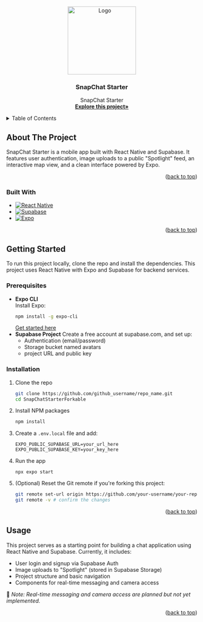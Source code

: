 <a id="readme-top"></a>

<!-- PROJECT LOGO -->
<br />
<div align="center">
  <a href="https://github.com/tiffanielim/SnapChatStarterForkable">
    <img src="https://static.vecteezy.com/system/resources/previews/018/930/704/non_2x/snapchat-logo-snapchat-icon-transparent-free-png.png" alt="Logo" width="180" height="180">
  </a>

<h3 align="center">SnapChat Starter</h3>

  <p align="center">
    SnapChat Starter
    <br />
    <a href="https://github.com/tiffanielim/SnapChatStarterForkable"><strong>Explore this project»</strong></a>
  </p>
</div>

<!-- TABLE OF CONTENTS -->
<details>
  <summary>Table of Contents</summary>
  <ol>
    <li>
      <a href="#about-the-project">About The Project</a>
      <ul>
        <li><a href="#built-with">Built With</a></li>
      </ul>
    </li>
    <li>
      <a href="#getting-started">Getting Started</a>
      <ul>
        <li><a href="#prerequisites">Prerequisites</a></li>
        <li><a href="#installation">Installation</a></li>
      </ul>
    </li>
    <li><a href="#usage">Usage</a></li>
    <!-- <li><a href="#license">License</a></li> -->
  </ol>
</details>

<!-- ABOUT THE PROJECT -->

## About The Project

SnapChat Starter is a mobile app built with React Native and Supabase. It features user authentication, image uploads to a public "Spotlight" feed, an interactive map view, and a clean interface powered by Expo.

<p align="right">(<a href="#readme-top">back to top</a>)</p>

### Built With 

- [![React Native][React.js]][React-url]
- [![Supabase][Supabase-shield]][Supabase-url]
- [![Expo][Expo-shield]][Expo-url]

<p align="right">(<a href="#readme-top">back to top</a>)</p>

<!-- GETTING STARTED -->

## Getting Started

To run this project locally, clone the repo and install the dependencies. This project uses React Native with Expo and Supabase for backend services.

### Prerequisites

- **Expo CLI**  
  Install Expo:
  ```bash
  npm install -g expo-cli
  ```
  [Get started here](https://docs.expo.dev/get-started/installation/)
- **Supabase Project**
  Create a free account at supabase.com, and set up:
  - Authentication (email/password)
  - Storage bucket named avatars
  - project URL and public key

### Installation

1. Clone the repo
   ```sh
   git clone https://github.com/github_username/repo_name.git
   cd SnapChatStarterForkable
   ```
2. Install NPM packages
   ```sh
   npm install
   ```
3. Create a `.env.local` file and add:
   ```env
   EXPO_PUBLIC_SUPABASE_URL=your_url_here
   EXPO_PUBLIC_SUPABASE_KEY=your_key_here
4. Run the app
   ```
   npx expo start
   ```
6. (Optional) Reset the Git remote if you're forking this project:
   ```sh
   git remote set-url origin https://github.com/your-username/your-repo.git
   git remote -v # confirm the changes
   ```

<p align="right">(<a href="#readme-top">back to top</a>)</p>

<!-- USAGE EXAMPLES -->

## Usage

This project serves as a starting point for building a chat application using React Native and Supabase. Currently, it includes:

- User login and signup via Supabase Auth  
- Image uploads to "Spotlight" (stored in Supabase Storage)  
- Project structure and basic navigation  
- Components for real-time messaging and camera access

🚧 *Note: Real-time messaging and camera access are planned but not yet implemented.*
  
<p align="right">(<a href="#readme-top">back to top</a>)</p>

<!-- LICENSE -->

<!-- ## License -->

<!-- Distributed under the project_license. See `LICENSE.txt` for more information. -->

<!-- MARKDOWN LINKS & IMAGES -->
<!-- https://www.markdownguide.org/basic-syntax/#reference-style-links -->

[license-url]: https://github.com/github_username/repo_name/blob/master/LICENSE.txt
[linkedin-shield]: https://img.shields.io/badge/-LinkedIn-black.svg?style=for-the-badge&logo=linkedin&colorB=555
[linkedin-url]: https://linkedin.com/in/linkedin_username
[product-screenshot]: images/screenshot.png
[Next.js]: https://img.shields.io/badge/next.js-000000?style=for-the-badge&logo=nextdotjs&logoColor=white
[Next-url]: https://nextjs.org/
[React.js]: https://img.shields.io/badge/React-20232A?style=for-the-badge&logo=react&logoColor=61DAFB
[React-url]: https://reactjs.org/
[Vue.js]: https://img.shields.io/badge/Vue.js-35495E?style=for-the-badge&logo=vuedotjs&logoColor=4FC08D
[Vue-url]: https://vuejs.org/
[Angular.io]: https://img.shields.io/badge/Angular-DD0031?style=for-the-badge&logo=angular&logoColor=white
[Angular-url]: https://angular.io/
[Svelte.dev]: https://img.shields.io/badge/Svelte-4A4A55?style=for-the-badge&logo=svelte&logoColor=FF3E00
[Svelte-url]: https://svelte.dev/
[Laravel.com]: https://img.shields.io/badge/Laravel-FF2D20?style=for-the-badge&logo=laravel&logoColor=white
[Laravel-url]: https://laravel.com
[Bootstrap.com]: https://img.shields.io/badge/Bootstrap-563D7C?style=for-the-badge&logo=bootstrap&logoColor=white
[Bootstrap-url]: https://getbootstrap.com
[JQuery.com]: https://img.shields.io/badge/jQuery-0769AD?style=for-the-badge&logo=jquery&logoColor=white
[JQuery-url]: https://jquery.com
[Supabase-shield]: https://img.shields.io/badge/Supabase-3ECF8E?style=for-the-badge&logo=supabase&logoColor=white
[Supabase-url]: https://supabase.com/
[Expo-shield]: https://img.shields.io/badge/Expo-000020?style=for-the-badge&logo=expo&logoColor=white
[Expo-url]: https://expo.dev/

<!-- ## Let's talk resources -->

<!-- 🌳 If you want to implement a table or bold text or even bullet point, use this [documentation](https://google.github.io/styleguide/docguide/style.html) to get the right syntax. Don't be afraid to look at other templates and pull the parts and types you like! Sharing is caring.        -->
